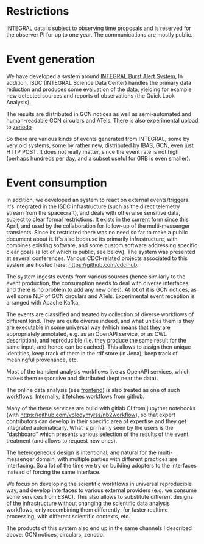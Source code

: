 # Restrictions

INTEGRAL data is subject to observing time proposals and is reserved for the observer PI for up to one year. The communications are mostly public.

# Event generation

We have developed a system around [INTEGRAL Burst Alert System](https://www.isdc.unige.ch/integral/science/grb), 
In addition, ISDC (INTEGRAL Science Data Center) handles the primary data reduction and produces some evaluation of the data, yielding for example new detected sources and reports of observations (the Quick Look Analysis).

The results are distributed in GCN notices as well as semi-automated and human-readable GCN circulars and ATels.
There is also experimental upload to [zenodo](https://sandbox.zenodo.org/search?page=1&size=20&q=keywords:%22S191105e%22)

So there are various kinds of events generated from INTEGRAL, some by very old systems, some by rather new, distributed by IBAS, GCN, even just HTTP POST. It does not really matter, since the event rate is not high (perhaps hundreds per day, and a subset useful for GRB is even smaller).

# Event consumption

In addition, we developed an system to react on external events/triggers. It's integrated in the ISDC infrastructure (such as the direct telemetry stream from the spacecraft),  and deals with otherwise sensitive data, subject to clear formal restrictions. It exists in the current form since this April, and used by the collaboration for follow-up of the multi-messenger transients.
Since its restricted there was no need so far to make a public document about it.
It's also because its primarily infrastructure, with combines existing software, and some custom software addressing specific clear goals (a lot of which is public, see below).
The system was presented at several conferences. 
Various CDCI-related projects associated to this system are hosted here:  https://github.com/cdcihub.

The system ingests events from various sources (hence similarly to the event production, the consumption needs to deal with diverse interfaces and there is no problem to add any new ones).  At lot of it is GCN notices, as well some NLP of GCN circulars and ATels. Experimental event reception is arranged with Apache Kafka.

The events are classified and treated by collection of diverse workflows of different kind. They are quite diverse indeed, and what unities them is they are executable in some universal way (which means that they are appropriately annotated, e.g. as an OpenAPI service, or as CWL description), and reproducible (i.e. they produce the same result for the same input, and hence can be cached). This allows to assign then unique identities, keep track of them in the rdf store (in Jena), keep track of meaningful provenance, etc.

Most of the transient analysis workflows live as OpenAPI services, which makes them responsive and distributed (kept near the data).

The online data analysis (see [frontend](https://www.astro.unige.ch/cdci/astrooda_)) is also treated as one of such workflows. Internally, it fetches workflows from github.

Many of the these services  are build with gitlab CI from jupyther notebooks (with https://github.com/volodymyrss/nb2workflow), so that expert contributors can develop in their specific area of expertise and they get integrated automatically.
What is primarily seen by the users is the "dashboard"  which presents various selection of the results of the event treatment (and allows to request new ones).

The heterogeneous design is intentional, and natural for the multi-messenger domain, with multiple parties with different practices are interfacing. So a lot of the time we try on building adopters to the interfaces instead of forcing the same interface.

We focus on developing the scientific workflows in universal reproducible way, and develop interfaces to various external providers (e.g. we consume some services from ESAC).
This also allows to substitute different designs of the infrastructure without changing the scientific data analysis workflows, only recombining them differently: for faster realtime processing, with different scientific contexts, etc.

The products of this system also end up in the same channels I described above: GCN notices, circulars, zenodo.
